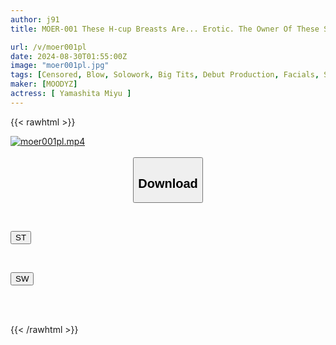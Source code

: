 ```yaml
---
author: j91
title: MOER-001 These H-cup Breasts Are... Erotic. The Owner Of These Sensitive Nipples Is A Plain Nurse From Itabashi. Without Her Boyfriend's Knowledge, She Is Penetrated Hard By A Virile Older Man And Reaches A Screaming Orgasm. AV Debut. Miyu Yamashita

url: /v/moer001pl
date: 2024-08-30T01:55:00Z
image: "moer001pl.jpg"
tags: [Censored, Blow, Solowork, Big Tits, Debut Production, Facials, Squirting	]
maker: [MOODYZ]
actress: [ Yamashita Miyu ]
---
```



{{< rawhtml >}}

<div class="video" data-videoid="P8RxwG0xg9uxzQ">
    <a href="javascript:;">
        <img src="/v/moer001pl/moer001pl.jpg" width="WIDTH" height="HEIGHT" alt="moer001pl.mp4" loading="lazy">
    </a>
</div>

<script type="text/javascript" src="https://j91.asia/asset/on-demand-st.js"></script>

<br>
  <link rel="stylesheet" href="https://j91.asia/asset/bs5.css">
  
  <center>
  <button class="btn btn-primary" type="button" data-bs-toggle="collapse" data-bs-target=".multi-collapse" aria-expanded="false" aria-controls="multiCollapseExample1 multiCollapseExample2"><h2>Download</h2></button></center>
</p>
<div class="row">
  <div class="col">
    <div class="collapse multi-collapse" id="multiCollapseExample1">
      <div class="card card-body">
	      	      <br>
<div class="buttons">  
<p><a href="/v/moer001pl/st.html" target="_blank"><button class="btn-hover color-3"><i class="fa fa-download"></i> ST</button></a></p></div>
    </div>
  </div>
</div>
  <div class="col">
    <div class="collapse multi-collapse" id="multiCollapseExample2">
      <div class="card card-body">
	      <br>
<div class="buttons">
<p><a href="/v/moer001pl/sw.html" target="_blank"><button class="btn-hover color-2"><i class="fa fa-download"></i> SW</button></a></p></div>
<br><br>
      </div>
    </div>
  </div>
</div>

{{< /rawhtml >}}